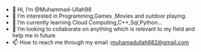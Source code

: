 - 👋 Hi, I’m @Muhammad-Ullah98
- 👀 I’m interested in Programming,Games ,Movies and outdoor playing.
- 🌱 I’m currently learning Cloud Computing,C++,Sql,Python...
- 💞️ I’m looking to collaborate on anything which is relevant to my field and help me in future.
- 📫 How to reach me through my email :muhamadullah682@gmail.com

<!---
Muhammad-Ullah98/Muhammad-Ullah98 is a ✨ special ✨ repository because its `README.md` (this file) appears on your GitHub profile.
You can click the Preview link to take a look at your changes.
--->
